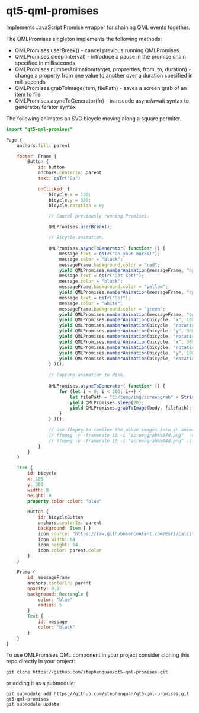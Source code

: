 # qt5-qml-promises

Implements JavaScript Promise wrapper for chaining QML events together.

The QMLPromises singleton implements the following methods:

 - QMLPromises.userBreak() - cancel previous running QMLPromises.
 - QMLPromises.sleep(interval) - introduce a pause in the promise chain specified in milliseconds
 - QMLPromises.numberAnimation(target, proprerties, from, to, duration) - change a property from one value to another over a duration specified in milliseconds
 - QMLPromises.grabToImage(item, filePath) - saves a screen grab of an item to file
 - QMLPromises.asyncToGenerator(fn) - transcode async/await syntax to generator/iterator syntax

The following animates an SVG bicycle moving along a square permiter.

```qml
import "qt5-qml-promises"

Page {
    anchors.fill: parent

    footer: Frame {
        Button {
            id: button
            anchors.centerIn: parent
            text: qsTr("Go")

            onClicked: {
                bicycle.x = 100;
                bicycle.y = 300;
                bicycle.rotation = 0;

                // Cancel previously running Promises.

                QMLPromises.userBreak();

                // Bicycle animation.

                QMLPromises.asyncToGenerator( function* () {
                    message.text = qsTr("On your marks!");
                    message.color = "black";
                    messageFrame.background.color = "red";
                    yield QMLPromises.numberAnimation(messageFrame, "opacity", 1.0, 0.0, 1000);
                    message.text = qsTr("Get set!");
                    message.color = "black";
                    messageFrame.background.color = "yellow";
                    yield QMLPromises.numberAnimation(messageFrame, "opacity", 1.0, 0.0, 1000);
                    message.text = qsTr("Go!");
                    message.color = "white";
                    messageFrame.background.color = "green";
                    yield QMLPromises.numberAnimation(messageFrame, "opacity", 1.0, 0.0, 1000);
                    yield QMLPromises.numberAnimation(bicycle, "x", 100, 300, 1000);
                    yield QMLPromises.numberAnimation(bicycle, "rotation", 0, -90, 500);
                    yield QMLPromises.numberAnimation(bicycle, "y", 300, 100, 1000);
                    yield QMLPromises.numberAnimation(bicycle, "rotation", -90, -180, 500);
                    yield QMLPromises.numberAnimation(bicycle, "x", 300, 100, 1000);
                    yield QMLPromises.numberAnimation(bicycle, "rotation", 180, 90, 500);
                    yield QMLPromises.numberAnimation(bicycle, "y", 100, 300, 1000);
                    yield QMLPromises.numberAnimation(bicycle, "rotation", 90, 0, 500);
                } )();
                
                // Capture animation to disk.
                
                QMLPromises.asyncToGenerator( function* () {
                    for (let i = 0; i < 200; i++) {
                        let filePath = "C:/temp/img/screengrab" + String(i).padStart(4, '0') + ".png";
                        yield QMLPromises.sleep(20);
                        yield QMLPromises.grabToImage(body, filePath);
                    }
                } )();

                // Use ffmpeg to combine the above images into an animated gif
                // ffmpeg -y -framerate 10 -i "screengrab%%04d.png"  -vf fps=10,palettegen pal.png
                // ffmpeg -y -framerate 10 -i "screengrab%%04d.png" -i pal.png -lavfi "fps=10 [x]; [x][1:v] paletteuse" out.gif
            }
        }
    }

    Item {
        id: bicycle
        x: 100
        y: 300
        width: 0
        height: 0
        property color color: "blue"

        Button {
            id: bicycleButton
            anchors.centerIn: parent
            background: Item { }
            icon.source: "https://raw.githubusercontent.com/Esri/calcite-ui-icons/master/icons/biking-32.svg"
            icon.width: 64
            icon.height: 64
            icon.color: parent.color
        }
    }

    Frame {
        id: messageFrame
        anchors.centerIn: parent
        opacity: 0.0
        background: Rectangle {
            color: "blue"
            radius: 5
        }
        Text {
            id: message
            color: "black"
        }
    }
}
```

To use QMLPromises QML component in your project consider cloning this repo directly in your project:

    git clone https://github.com/stephenquan/qt5-qml-promises.git
    
or adding it as a submodule:

    git submodule add https://github.com/stephenquan/qt5-qml-promises.git qt5-qml-promises
    git submodule update
